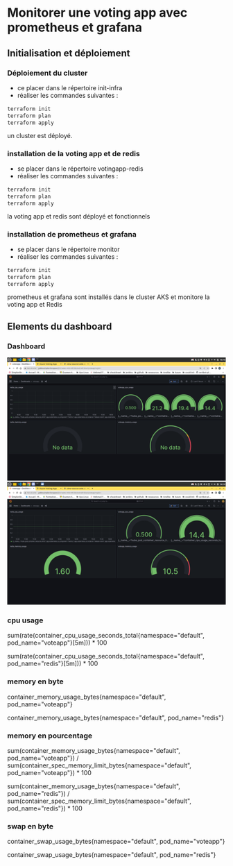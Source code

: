 # Monitorer une voting app avec prometheus et grafana

## Initialisation et déploiement

### Déploiement du cluster

- ce placer dans le répertoire init-infra
- réaliser les commandes suivantes :
  
```hcl
terraform init
terraform plan
terraform apply

```

un cluster est déployé.

### installation de la voting app et de redis

- se placer dans le répertoire votingapp-redis
- réaliser les commandes suivantes :
  
```hcl
terraform init
terraform plan
terraform apply

```

la voting app et redis sont déployé et fonctionnels

### installation de prometheus et grafana

- se placer dans le répertoire monitor
- réaliser les commandes suivantes :
  
```hcl
terraform init
terraform plan
terraform apply

```

prometheus et grafana sont installés dans le cluster AKS et monitore la voting app et Redis

## Elements du dashboard

### Dashboard

![monitoring](monitoring.png)
![monitoring2](monitoring2.png)

### cpu usage

sum(rate(container_cpu_usage_seconds_total{namespace="default", pod_name="voteapp"}[5m])) * 100

sum(rate(container_cpu_usage_seconds_total{namespace="default", pod_name="redis"}[5m])) * 100

### memory en byte

container_memory_usage_bytes{namespace="default", pod_name="voteapp"}

container_memory_usage_bytes{namespace="default", pod_name="redis"}

### memory en pourcentage

sum(container_memory_usage_bytes{namespace="default", pod_name="voteapp"}) / sum(container_spec_memory_limit_bytes{namespace="default", pod_name="voteapp"}) * 100

sum(container_memory_usage_bytes{namespace="default", pod_name="redis"}) / sum(container_spec_memory_limit_bytes{namespace="default", pod_name="redis"}) * 100

### swap en byte

container_swap_usage_bytes{namespace="default", pod_name="voteapp"}

container_swap_usage_bytes{namespace="default", pod_name="redis"}
